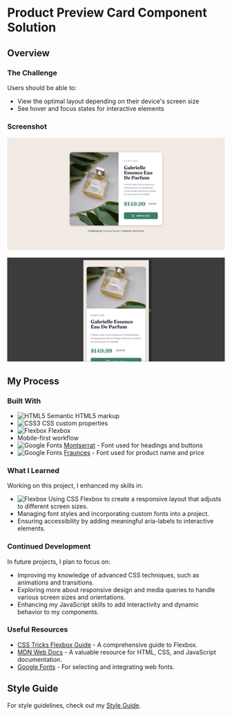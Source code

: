 # Product Preview Card Component Solution

## Overview

### The Challenge

Users should be able to:

- View the optimal layout depending on their device's screen size
- See hover and focus states for interactive elements

### Screenshot

![Product Preview Card Component Desktop Preview](images/Desktop-Preview.png)

![Product Preview Card Component Mobile Preview](images/Mobile-Preview.png)

## My Process

### Built With

- ![HTML5](https://img.shields.io/badge/HTML5-%23E34F26.svg?&style=flat&logo=html5&logoColor=white) Semantic HTML5 markup
- ![CSS3](https://img.shields.io/badge/CSS3-%231572B6.svg?&style=flat&logo=css3&logoColor=white) CSS custom properties
- ![Flexbox](https://img.shields.io/badge/Flexbox-%23F7DF1E.svg?&style=flat&logo=flexbox&logoColor=white) Flexbox
- Mobile-first workflow
- ![Google Fonts](https://img.shields.io/badge/Google%20Fonts-%234285F4.svg?&style=flat&logo=googlefonts&logoColor=white) [Montserrat](https://fonts.google.com/specimen/Montserrat) - Font used for headings and buttons
- ![Google Fonts](https://img.shields.io/badge/Google%20Fonts-%234285F4.svg?&style=flat&logo=googlefonts&logoColor=white) [Fraunces](https://fonts.google.com/specimen/Fraunces) - Font used for product name and price

### What I Learned

Working on this project, I enhanced my skills in:

- ![Flexbox](https://img.shields.io/badge/Flexbox-%23F7DF1E.svg?&style=flat&logo=flexbox&logoColor=white) Using CSS Flexbox to create a responsive layout that adjusts to different screen sizes.
- Managing font styles and incorporating custom fonts into a project.
- Ensuring accessibility by adding meaningful aria-labels to interactive elements.

### Continued Development

In future projects, I plan to focus on:

- Improving my knowledge of advanced CSS techniques, such as animations and transitions.
- Exploring more about responsive design and media queries to handle various screen sizes and orientations.
- Enhancing my JavaScript skills to add interactivity and dynamic behavior to my components.

### Useful Resources

- [CSS Tricks Flexbox Guide](https://css-tricks.com/snippets/css/a-guide-to-flexbox/) - A comprehensive guide to Flexbox.
- [MDN Web Docs](https://developer.mozilla.org/en-US/) - A valuable resource for HTML, CSS, and JavaScript documentation.
- [Google Fonts](https://fonts.google.com/) - For selecting and integrating web fonts.

## Style Guide

For style guidelines, check out my [Style Guide](Style-Guide.md).